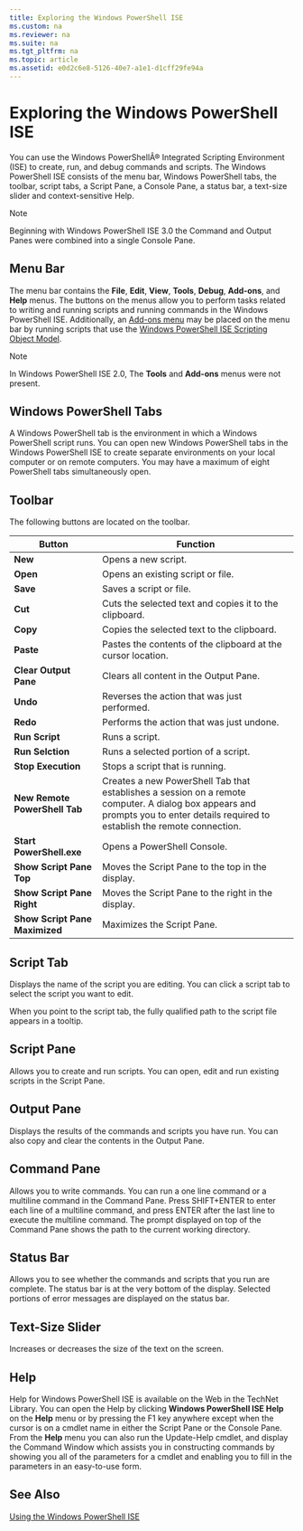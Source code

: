 ```yaml
---
title: Exploring the Windows PowerShell ISE
ms.custom: na
ms.reviewer: na
ms.suite: na
ms.tgt_pltfrm: na
ms.topic: article
ms.assetid: e0d2c6e8-5126-40e7-a1e1-d1cff29fe94a
---
```

# Exploring the Windows PowerShell ISE
You can use the Windows PowerShellÂ® Integrated Scripting Environment (ISE) to create, run, and debug commands and scripts. The Windows PowerShell ISE consists of the menu bar, Windows PowerShell tabs, the toolbar, script tabs, a Script Pane, a Console Pane, a status bar, a text\-size slider and context\-sensitive Help.

> [!NOTE]
> Beginning with Windows PowerShell ISE 3.0 the Command and Output Panes were combined into a single Console Pane.

## Menu Bar
The menu bar contains the **File**, **Edit**, **View**, **Tools**, **Debug**, **Add\-ons**, and **Help** menus. The buttons on the menus allow you to perform tasks related to writing and running scripts and running commands in the Windows PowerShell ISE. Additionally, an [Add-ons menu](https://technet.microsoft.com/en-us/library/412dd662-417a-4661-ada2-558802d0f6d2#submenus) may be placed on the menu bar by running scripts that use the [Windows PowerShell ISE Scripting Object Model](https://technet.microsoft.com/en-us/library/1737ddb7-c20d-4e6b-a0d3-68cc2650f2a1).

> [!NOTE]
> In Windows PowerShell ISE 2.0, The **Tools** and **Add\-ons** menus were not present.

## Windows PowerShell Tabs
A Windows PowerShell tab is the environment in which a Windows PowerShell script runs. You can open new Windows PowerShell tabs in the Windows PowerShell ISE to create separate environments on your local computer or on remote computers. You may have a maximum of eight PowerShell tabs simultaneously open.

## Toolbar
The following buttons are located on the toolbar.

|Button|Function|
|----------|------------|
|**New**|Opens a new script.|
|**Open**|Opens an existing script or file.|
|**Save**|Saves a script or file.|
|**Cut**|Cuts the selected text and copies it to the clipboard.|
|**Copy**|Copies the selected text to the clipboard.|
|**Paste**|Pastes the contents of the clipboard at the cursor location.|
|**Clear Output Pane**|Clears all content in the Output Pane.|
|**Undo**|Reverses the action that was just performed.|
|**Redo**|Performs the action that was just undone.|
|**Run Script**|Runs a script.|
|**Run Selction**|Runs a selected portion of a script.|
|**Stop Execution**|Stops a script that is running.|
|**New Remote PowerShell Tab**|Creates a new PowerShell Tab that establishes a session on a remote computer. A dialog box appears and prompts you to enter details required to establish the remote connection.|
|**Start PowerShell.exe**|Opens a PowerShell Console.|
|**Show Script Pane Top**|Moves the Script Pane to the top in the display.|
|**Show Script Pane Right**|Moves the Script Pane to the right in the display.|
|**Show Script Pane Maximized**|Maximizes the Script Pane.|

## Script Tab
Displays the name of the script you are editing. You can click a script tab to select the script you want to edit.

When you point to the script tab, the fully qualified path to the script file appears in a tooltip.

## Script Pane
Allows you to create and run scripts. You can open, edit and run existing scripts in the Script Pane.

## Output Pane
Displays the results of the commands and scripts you have run. You can also copy and clear the contents in the Output Pane.

## Command Pane
Allows you to write commands. You can run a one line command or a multiline command in the Command Pane. Press SHIFT\+ENTER to enter each line of a multiline command, and press ENTER after the last line to execute the multiline command. The prompt displayed on top of the Command Pane shows the path to the current working directory.

## Status Bar
Allows you to see whether the commands and scripts that you run are complete. The status bar is at the very bottom of the display. Selected portions of error messages are displayed on the status bar.

## Text\-Size Slider
Increases or decreases the size of the text on the screen.

## Help
Help for Windows PowerShell ISE is available on the Web in the TechNet Library. You can open the Help by clicking **Windows PowerShell ISE Help** on the **Help** menu or by pressing the F1 key anywhere except when the cursor is on a cmdlet name in either the Script Pane or the Console Pane. From the **Help** menu you can also run the Update\-Help cmdlet, and display the Command Window which assists you in constructing commands by showing you all of the parameters for a cmdlet and enabling you to fill in the parameters in an easy\-to\-use form.

## See Also
[Using the Windows PowerShell ISE](../Topic/Using-the-Windows-PowerShell-ISE.md)

